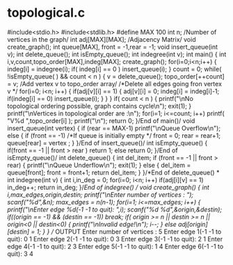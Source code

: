 # topological.c







#include<stdio.h>
#include<stdlib.h>
#define MAX 100
int n; /Number of vertices in the graph/
int adj[MAX][MAX]; /Adjacency Matrix/
void create_graph();
int queue[MAX], front = -1,rear = -1;
void insert_queue(int v);
int delete_queue();
int isEmpty_queue();
int indegree(int v);
      int main()
       {
          int i,v,count,topo_order[MAX],indeg[MAX];
           create_graph();
           for(i=0;i<n;i++)
            {
                indeg[i] = indegree(i);
                 if( indeg[i] == 0 )
                 insert_queue(i);
             }
              count = 0;
              while( !isEmpty_queue( ) && count < n )
              {
                  v = delete_queue();
                  topo_order[++count] = v; /Add vertex v to topo_order array/
                  /*Delete all edges going fron vertex v */
                      for(i=0; i<n; i++)
                      {
                        if(adj[v][i] == 1)
                          {
                              adj[v][i] = 0;
                              indeg[i] = indeg[i]-1;
                              if(indeg[i] == 0)
                              insert_queue(i);
                              }
                            }
                }
                               if( count < n )
                                {
                                  printf("\nNo topological ordering possible, graph 
                                  contains cycle\n");
                                  exit(1);
                                  }
                                      printf("\nVertices in topological order are :\n");
                                      for(i=1; i<=count; i++)
                                      printf( "V%d ",topo_order[i] );
                                      printf("\n");
                                      return 0;
}/End of main()/
void insert_queue(int vertex)
{
        if (rear == MAX-1)
        printf("\nQueue Overflow\n");
        else
        {
            if (front == -1) /*If queue is initially empty */
            front = 0;
            rear = rear+1;
            queue[rear] = vertex ;
       }
}/End of insert_queue()/
int isEmpty_queue()
{
          if(front == -1 || front > rear )
          return 1;
          else
          return 0;
}/End of isEmpty_queue()/
int delete_queue()
{
        int del_item;
        if (front == -1 || front > rear)
        {
            printf("\nQueue Underflow\n");
            exit(1);
        }
      else
        {
            del_item = queue[front];
            front = front+1;
            return del_item;
          }
}/*End of delete_queue() *
int indegree(int v)
{
          int i,in_deg = 0;
          for(i=0; i<n; i++)
          if(adj[i][v] == 1)
          in_deg++;
          return in_deg;
}/*End of indegree() */
void create_graph()
{
              int i,max_edges,origin,destin;
              printf("\nEnter number of vertices : ");
              scanf("%d",&n);
              max_edges = n*(n-1);
              for(i=1; i<=max_edges; i++)
              {
                  printf("\nEnter edge %d(-1 -1 to quit): ",i);
                  scanf("%d %d",&origin,&destin);
                  if((origin == -1) && (destin == -1))
                  break;
                    if( origin >= n || destin >= n || origin<0 || destin<0)
                    {
                        printf("\nInvalid edge!\n");
                        i--;
                     }
                        else
                        adj[origin][destin] = 1;
                   }
}
/*
OUTPUT
Enter number of vertices : 5
Enter edge 1(-1 -1 to quit): 0 1
Enter edge 2(-1 -1 to quit): 0 3
Enter edge 3(-1 -1 to quit): 2 1
Enter edge 4(-1 -1 to quit): 2 3
Enter edge 5(-1 -1 to quit): 1 4
Enter edge 6(-1 -1 to quit): 3 4
